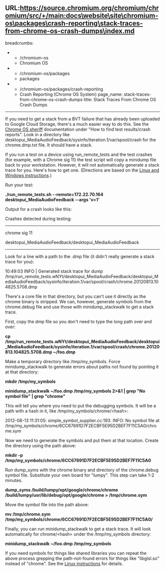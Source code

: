 URL:https://source.chromium.org/chromium/chromium/src/+/main:docs\website\site\chromium-os\packages\crash-reporting\stack-traces-from-chrome-os-crash-dumps\index.md
---
breadcrumbs:
- - /chromium-os
  - Chromium OS
- - /chromium-os/packages
  - packages
- - /chromium-os/packages/crash-reporting
  - Crash Reporting (Chrome OS System)
page_name: stack-traces-from-chrome-os-crash-dumps
title: Stack Traces From Chrome OS Crash Dumps
---

If you need to get a stack from a BVT failure that has already been uploaded to
Google Cloud Storage, there's a much easier way to do this. See the [Chrome OS
sheriff](/developers/tree-sheriffs/sheriff-details-chromium-os) documentation
under "How to find test results/crash reports". Look in a directory like
desktopui_MediaAudioFeedback/sysinfo/iteration.1/var/spool/crash for the
chrome.dmp.txt file. It should have a stack.

If you run a test on a device using run_remote_tests and the test crashes (for
example, with a Chrome sig 11) the test script will copy a minidump file back to
your workstation. However, it will not automatically generate a stack trace for
you. Here's how to get one. (Directions are based on the [Linux and Windows
instructions](/developers/decoding-crash-dumps).)

Run your test:

**./run_remote_tests.sh --remote=172.22.70.164 desktopui_MediaAudioFeedback
--args 'v=1'**

Output for a crash looks like this:

Crashes detected during testing:

---------------------------------------------------------------------

chrome sig 11

desktopui_MediaAudioFeedback/desktopui_MediaAudioFeedback

---------------------------------------------------------------------

Look for a line with a path to the .dmp file (it didn't really generate a stack
trace for you):

10:49:03 INFO | Generated stack trace for dump
/tmp/run_remote_tests.wNYt/desktopui_MediaAudioFeedback/desktopui_MediaAudioFeedback/sysinfo/iteration.1/var/spool/crash/chrome.20120813.104825.5708.dmp

There's a core file in that directory, but you can't use it directly as the
chrome binary is stripped. We can, however, generate symbols from the
chrome.debug file and use those with minidump_stackwalk to get a stack trace.

First, copy the dmp file so you don't need to type the long path over and over:

**cp
/tmp/run_remote_tests.wNYt/desktopui_MediaAudioFeedback/desktopui_MediaAudioFeedback/sysinfo/iteration.1/var/spool/crash/chrome.20120813.104825.5708.dmp
~/foo.dmp**

Make a temporary directory like /tmp/my_symbols. Force minidump_stackwalk to
generate errors about paths not found by pointing it at that directory:

**mkdir /tmp/my_symbols**

**minidump_stackwalk ~/foo.dmp /tmp/my_symbols 2&gt;&1 | grep "No symbol file" |
grep "chrome"**

This will tell you where you need to put the debugging symbols. It will be a
path with a hash in it, like /tmp/my_symbols/chrome/&lt;hash&gt;:

2012-08-13 11:31:05: simple_symbol_supplier.cc:193: INFO: No symbol file at
/tmp/my_symbols/chrome/6CC67691D7F2ECBF5E95D2BEF7F11C5A0/chrome.sym

Now we need to generate the symbols and put them at that location. Create the
directory using the path above:

**mkdir -p /tmp/my_symbols/chrome/6CC67691D7F2ECBF5E95D2BEF7F11C5A0**

Run dump_syms with the chrome binary and directory of the chrome.debug symbol
file. Substitute your own board for "lumpy". This step can take 1-2 minutes.

**dump_syms /build/lumpy/opt/google/chrome/chrome
/build/lumpy/usr/lib/debug/opt/google/chrome &gt; /tmp/chrome.sym**

Move the symbol file into the path above:

**mv /tmp/chrome.sym /tmp/my_symbols/chrome/6CC67691D7F2ECBF5E95D2BEF7F11C5A0/**

Finally, you can run minidump_stackwalk to get a stack trace. It will look
automatically for chrome/&lt;hash&gt; under the /tmp/my_symbols directory:

**minidump_stackwalk ~/foo.dmp /tmp/my_symbols**

If you need symbols for things like shared libraries you can repeat the above
process grepping the path-not-found errors for things like "libglsl.so" instead
of "chrome". See the [Linux instructions](/developers/decoding-crash-dumps) for
details.
